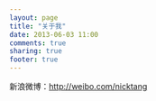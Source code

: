 ```yaml
---
layout: page
title: "关于我"
date: 2013-06-03 11:00
comments: true
sharing: true
footer: true
---
```


新浪微博：http://weibo.com/nicktang
